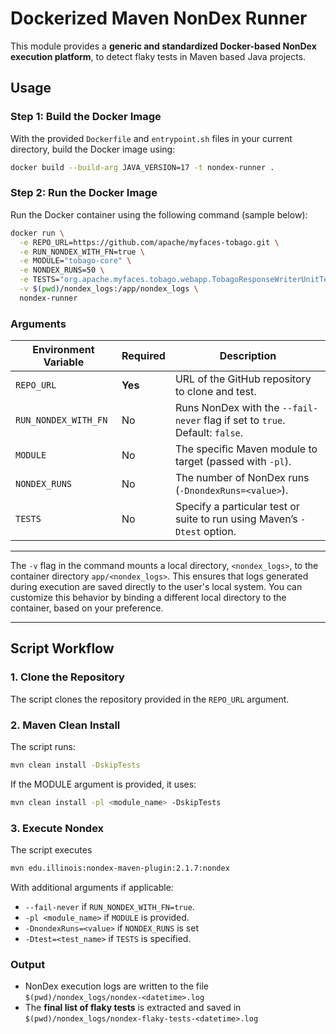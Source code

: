# Dockerized Maven NonDex Runner

This module provides a **generic and standardized Docker-based NonDex execution platform**, to detect flaky tests in Maven based Java projects.

## Usage

### Step 1: Build the Docker Image
With the provided `Dockerfile` and `entrypoint.sh` files in your current directory, build the Docker image using:

```bash
docker build --build-arg JAVA_VERSION=17 -t nondex-runner .
```
### Step 2: Run the Docker Image
Run the Docker container using the following command (sample below):

```bash
docker run \
  -e REPO_URL=https://github.com/apache/myfaces-tobago.git \
  -e RUN_NONDEX_WITH_FN=true \
  -e MODULE="tobago-core" \
  -e NONDEX_RUNS=50 \
  -e TESTS="org.apache.myfaces.tobago.webapp.TobagoResponseWriterUnitTest" \
  -v $(pwd)/nondex_logs:/app/nondex_logs \
  nondex-runner

```

### Arguments

| **Environment Variable**   | **Required** | **Description**                                                                                     |
|-----------------------------|--------------|-----------------------------------------------------------------------------------------------------|
| `REPO_URL`                 | **Yes**      | URL of the GitHub repository to clone and test.                                                    |
| `RUN_NONDEX_WITH_FN`       | No           | Runs NonDex with the `--fail-never` flag if set to `true`. Default: `false`.                       |
| `MODULE`                   | No           | The specific Maven module to target (passed with `-pl`).                                           |
| `NONDEX_RUNS`              | No           | The number of NonDex runs (`-DnondexRuns=<value>`).                                                |
| `TESTS`                    | No           | Specify a particular test or suite to run using Maven’s `-Dtest` option.                           |

---

The `-v` flag in the command mounts a local directory, `<nondex_logs>`, to the container directory `app/<nondex_logs>`. This ensures that logs generated during execution are saved directly to the user's local system. You can customize this behavior by binding a different local directory to the container, based on your preference.

---

## Script Workflow

### 1. Clone the Repository
The script clones the repository provided in the `REPO_URL` argument.

### 2. Maven Clean Install
The script runs:

```bash
mvn clean install -DskipTests
```

If the MODULE argument is provided, it uses:

```bash
mvn clean install -pl <module_name> -DskipTests
```
### 3. Execute Nondex
The script executes

```bash
mvn edu.illinois:nondex-maven-plugin:2.1.7:nondex
```

With additional arguments if applicable:
- `--fail-never` if `RUN_NONDEX_WITH_FN=true`.
- `-pl <module_name>` if `MODULE` is provided.
- `-DnondexRuns=<value>` if `NONDEX_RUNS` is set 
- `-Dtest=<test_name>` if `TESTS` is specified.

### Output

- NonDex execution logs are written to the file `$(pwd)/nondex_logs/nondex-<datetime>.log`
- The **final list of flaky tests** is extracted and saved in `$(pwd)/nondex_logs/nondex-flaky-tests-<datetime>.log`

